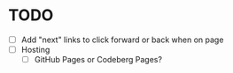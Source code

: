 # TODO

- [ ] Add "next" links to click forward or back when on page
- [ ] Hosting
	- [ ] GitHub Pages or Codeberg Pages?
